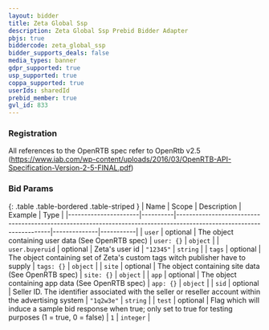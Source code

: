 ```yaml
---
layout: bidder
title: Zeta Global Ssp
description: Zeta Global Ssp Prebid Bidder Adapter
pbjs: true
biddercode: zeta_global_ssp
bidder_supports_deals: false
media_types: banner
gdpr_supported: true
usp_supported: true
coppa_supported: true
userIds: sharedId
prebid_member: true
gvl_id: 833
---
```


### Registration

All references to the OpenRTB spec refer to OpenRtb v2.5 (https://www.iab.com/wp-content/uploads/2016/03/OpenRTB-API-Specification-Version-2-5-FINAL.pdf)


### Bid Params

{: .table .table-bordered .table-striped }
| Name                 | Scope    | Description                                                                                                         | Example      | Type      |
|----------------------|----------|---------------------------------------------------------------------------------------------------------------------|--------------|-----------|
| `user`               | optional | The object containing user data (See OpenRTB spec)                                                                  | `user: {}`   | `object`  |
| `user.buyeruid`      | optional | Zeta's user id                                                                                                      | `"12345"`    | `string`  |
| `tags`               | optional | The object containing set of  Zeta's custom tags witch publisher have to supply                                     | `tags: {}`   | `object`  |
| `site`               | optional | The object containing site data (See OpenRTB spec)                                                                  | `site: {}`   | `object`  |
| `app`                | optional | The object containing app data (See OpenRTB spec)                                                                   | `app: {}`    | `object`  |
| `sid`                | optional | Seller ID. The identifier associated with the seller or reseller account within the advertising system              | `"1q2w3e"`   | `string`  |
| `test`               | optional | Flag which will induce a sample bid response when true; only set to true for testing purposes (1 = true, 0 = false) | `1`          | `integer` |
